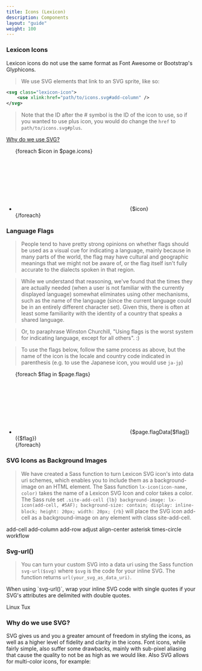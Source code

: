 ```yaml
---
title: Icons (Lexicon)
description: Components
layout: "guide"
weight: 100
---
```


<article id="lexicon-icons">

### Lexicon Icons

<div class="alert alert-info">
	Lexicon icons do not use the same format as Font Awesome or Bootstrap's Glyphicons.
</div>

> We use SVG elements that link to an SVG sprite, like so:

```xml
<svg class="lexicon-icon">
	<use xlink:href="path/to/icons.svg#add-column" />
</svg>
```

> Note that the ID after the # symbol is the ID of the icon to use, so if you wanted to use plus icon, you would do change the `href` to `path/to/icons.svg#plus`.

<a href="#lexicon-icon-explanation">Why do we use SVG?</a>

<ul class="lexicon-icon-list list-unstyled">
{foreach $icon in $page.icons}
	<li>
		<svg class="lexicon-icon lexicon-icon-{$icon}">
			<use xlink:href="/vendor/lexicon/icons.svg#{$icon}" />
		</svg>
		<span>{$icon}</span>
	</li>
{/foreach}
</ul>

</article>


<article id="language-flags">

### Language Flags

> People tend to have pretty strong opinions on whether flags should be used as a visual cue for indicating a language, mainly because in many parts of the world, the flag may have cultural and geographic meanings that we might not be aware of, or the flag itself isn't fully accurate to the dialects spoken in that region.

> While we understand that reasoning, we've found that the times they are actually needed (when a user is not familiar with the currently displayed language) somewhat eliminates using other mechanisms, such as the name of the language (since the current language could be in an entirely different character set). Given this, there is often at least some familiarity with the identity of a country that speaks a shared language.

> Or, to paraphrase Winston Churchill, "Using flags is the worst system for indicating language, except for all others". :)

> To use the flags below, follow the same process as above, but the name of the icon is the locale and country code indicated in parenthesis (e.g. to use the Japanese icon, you would use `ja-jp`)

<ul class="lexicon-icon-list list-unstyled">
{foreach $flag in $page.flags}
	<li>
		<svg class="lexicon-icon lexicon-icon-{$flag}">
			<use xlink:href="/vendor/lexicon/icons.svg#{$flag}" />
		</svg>
		<span>{$page.flagData[$flag]} ({$flag})</span>
	</li>
{/foreach}
</ul>

</article>


<article id="svg-icons-as-background-images">

### SVG Icons as Background Images

> We have created a Sass function to turn Lexicon SVG icon's into data uri schemes, which enables you to include them as a background-image on an HTML element. The Sass function `lx-icon(icon-name, color)` takes the name of a Lexicon SVG Icon and color takes a color. The Sass rule set `.site-add-cell {lb} background-image: lx-icon(add-cell, #5AF); background-size: contain; display: inline-block; height: 20px; width: 20px; {rb}` will place the SVG icon add-cell as a background-image on any element with class site-add-cell.

<span class="clay-site-add-cell clay-site-svg-bg">add-cell</span>
<span class="clay-site-add-column clay-site-svg-bg">add-column</span>
<span class="clay-site-add-row clay-site-svg-bg">add-row</span>
<span class="clay-site-adjust clay-site-svg-bg">adjust</span>
<span class="clay-site-align-center clay-site-svg-bg">align-center</span>
<span class="clay-site-asterisk clay-site-svg-bg">asterisk</span>
<span class="clay-site-svg-bg clay-site-times-circle">times-circle</span>
<span class="clay-site-svg-bg clay-site-workflow">workflow</span>

</article>


<article id="svg-url">

### Svg-url()

> You can turn your custom SVG into a data uri using the Sass function `svg-url($svg)` where `$svg` is the code for your inline SVG. The function returns `url(your_svg_as_data_uri)`.

<div class="alert alert-info">
	When using `svg-url()`, wrap your inline SVG code with single quotes if your SVG's attributes are delimited with double quotes.
</div>

<span class="clay-site-linux-tux clay-site-svg-bg">Linux Tux</span>

</article>


<article id="why-do-we-use-svg">

### Why do we use SVG?

<p id="lexicon-icon-explanation">
	SVG gives us and you a greater amount of freedom in styling the icons, as well as a higher level of fidelity and clarity in the icons.
	Font icons, while fairly simple, also suffer some drawbacks, mainly with sub-pixel aliasing that cause the quality to not be as high as we would like.
	Also SVG allows for multi-color icons, for example:
</p>

<div class="lexicon-icon-examples">
	<svg class="lexicon-icon lexicon-icon-asterisk">
		<use xlink:href="/vendor/lexicon/icons.svg#asterisk" />
	</svg>
	<svg class="lexicon-icon lexicon-icon-logout">
		<use xlink:href="/vendor/lexicon/icons.svg#logout" />
	</svg>
	<svg class="lexicon-icon lexicon-icon-exclamation-full">
		<use xlink:href="/vendor/lexicon/icons.svg#exclamation-full" />
	</svg>
</div>

</article>